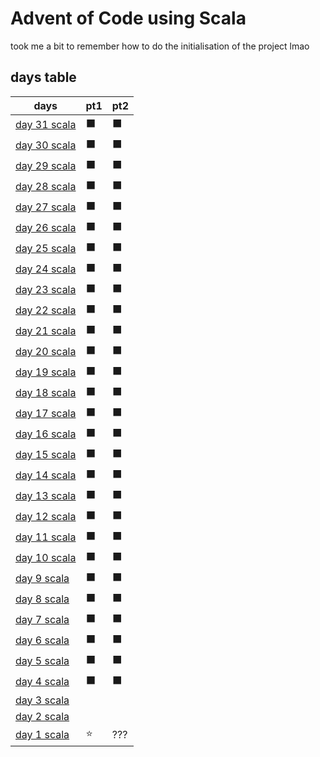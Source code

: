 # Advent of Code using Scala

  took me a bit to remember how to do the initialisation of the project lmao


## days table

|   days  | pt1 | pt2 |
| ------- | --- | --- |
| [day 31 scala](../src/main/scala/day31/day31.md) | ⬛ | ⬛ |
| [day 30 scala](../src/main/scala/day30/day30.md) | ⬛ | ⬛ |
| [day 29 scala](../src/main/scala/day29/day29.md) | ⬛ | ⬛ |
| [day 28 scala](../src/main/scala/day28/day28.md) | ⬛ | ⬛ |
| [day 27 scala](../src/main/scala/day27/day27.md) | ⬛ | ⬛ |
| [day 26 scala](../src/main/scala/day26/day26.md) | ⬛ | ⬛ |
| [day 25 scala](../src/main/scala/day25/day25.md) | ⬛ | ⬛ |
| [day 24 scala](../src/main/scala/day24/day24.md) | ⬛ | ⬛ |
| [day 23 scala](../src/main/scala/day23/day23.md) | ⬛ | ⬛ |
| [day 22 scala](../src/main/scala/day22/day22.md) | ⬛ | ⬛ |
| [day 21 scala](../src/main/scala/day21/day21.md) | ⬛ | ⬛ |
| [day 20 scala](../src/main/scala/day20/day20.md) | ⬛ | ⬛ |
| [day 19 scala](../src/main/scala/day19/day19.md) | ⬛ | ⬛ |
| [day 18 scala](../src/main/scala/day18/day18.md) | ⬛ | ⬛ |
| [day 17 scala](../src/main/scala/day17/day17.md) | ⬛ | ⬛ |
| [day 16 scala](../src/main/scala/day16/day16.md) | ⬛ | ⬛ |
| [day 15 scala](../src/main/scala/day15/day15.md) | ⬛ | ⬛ |
| [day 14 scala](../src/main/scala/day14/day14.md) | ⬛ | ⬛ |
| [day 13 scala](../src/main/scala/day13/day13.md) | ⬛ | ⬛ |
| [day 12 scala](../src/main/scala/day12/day12.md) | ⬛ | ⬛ |
| [day 11 scala](../src/main/scala/day11/day11.md) | ⬛ | ⬛ |
| [day 10 scala](../src/main/scala/day10/day10.md) | ⬛ | ⬛ |
| [day 9 scala](../src/main/scala/day9/day9.md) | ⬛ | ⬛ |
| [day 8 scala](../src/main/scala/day8/day8.md) | ⬛ | ⬛ |
| [day 7 scala](../src/main/scala/day7/day7.md) | ⬛ | ⬛ |
| [day 6 scala](../src/main/scala/day6/day6.md) | ⬛ | ⬛ |
| [day 5 scala](../src/main/scala/day5/day5.md) | ⬛ | ⬛ |
| [day 4 scala](../src/main/scala/day4/day4.md) | ⬛ | ⬛ |
| [day 3 scala](../src/main/scala/day3/day3.md) |     |     |
| [day 2 scala](../src/main/scala/day2/day2.md) |     |     |
| [day 1 scala](../src/main/scala/day1/day1.md) | ⭐ | ??? |
